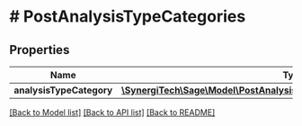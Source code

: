 # # PostAnalysisTypeCategories

## Properties

Name | Type | Description | Notes
------------ | ------------- | ------------- | -------------
**analysisTypeCategory** | [**\SynergiTech\Sage\Model\PostAnalysisTypeCategoriesAnalysisTypeCategory**](PostAnalysisTypeCategoriesAnalysisTypeCategory.md) |  |

[[Back to Model list]](../../README.md#models) [[Back to API list]](../../README.md#endpoints) [[Back to README]](../../README.md)
